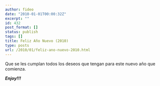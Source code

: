 ```yaml
---
author: fideo
date: "2010-01-01T00:00:32Z"
excerpt: ""
id: 432
post_format: []
status: publish
tags: []
title: Feliz Año Nuevo (2010)
type: posts
url: /2010/01/feliz-ano-nuevo-2010.html
---
```

Que se les cumplan todos los deseos que tengan para este nuevo año que comienza.

***<font style="position: absolute;overflow: hidden;height: 0;width: 0">[хотелско обзавеждане](http://www.videnov.com/)</font>Enjoy!!!***
